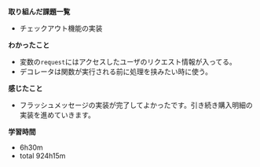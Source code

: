 **取り組んだ課題一覧**
* チェックアウト機能の実装

**わかったこと**
* 変数の`request`にはアクセスしたユーザのリクエスト情報が入ってる。
* デコレータは関数が実行される前に処理を挟みたい時に使う。

**感じたこと**
* フラッシュメッセージの実装が完了してよかったです。引き続き購入明細の実装を進めていきます。

**学習時間**
* 6h30m
 * total 924h15m
